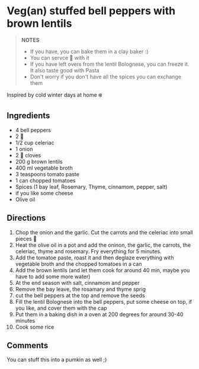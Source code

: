 # Veg(an) stuffed bell peppers with brown lentils


> **NOTES** 
> - If you have, you can bake them in a clay baker :) 
> - You can servce :rice: with it
> - If you have left overs from the lentil Bolognese, you can freeze it. It also taste good with Pasta
> - Don't worry if you don't have all the spices you can exchange them


Inspired by cold winter days at home :snowflake:

## Ingredients

- 4 bell peppers 
- 2 :carrot:
- 1/2 cup celeriac
- 1 onion
- 2 :garlic: cloves
- 200 g brown lentils
- 400 ml vegetable broth
- 3 teaspoons tomato paste
- 1 can chopped tomatoes
- Spices (1 bay leaf, Rosemary, Thyme, cinnamom, pepper, salt)
- if you like some cheese 
- Olive oil

## Directions

1. Chop the onion and the garlic. Cut the carrots and the celeriac into small pieces  :knife:
2. Heat the olive oil in a pot and add the oninon, the garlic, the carrots, the celeriac, thyme and rosemary. Fry everything for 5 minutes. 
3. Add the tomatoe paste, roast it and then deglaze everything with vegetable broth and the chopped tomatoes in a can
4. Add the brown lentils (and let them cook for around 40 min, maybe you have to add some more water)
5. At the end season with salt, cinnamom and pepper
6. Remove the bay leave, the rosamary and thyme sprig
7. cut the bell peppers at the top and remove the seeds
8. Fill the lentil Bolognese into the bell peppers, put some cheese on top, if you like, and cover them with the cap
9. Put them in a baking dish in a oven at 200 degrees for around 30-40 minutes
10. Cook some rice


## Comments
You can stuff this into a pumkin as well ;) 
